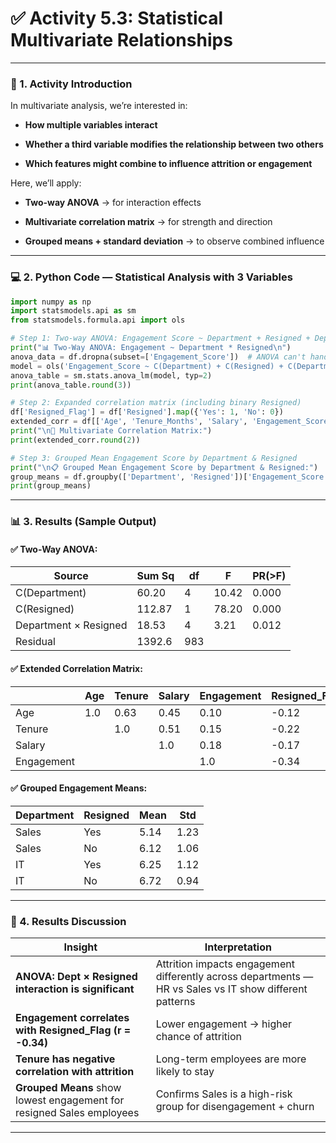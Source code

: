 # ✅ **Activity 5.3: Statistical Multivariate Relationships**

---

### 🧭 1. Activity Introduction

In multivariate analysis, we’re interested in:

- **How multiple variables interact**

- **Whether a third variable modifies the relationship between two others**

- **Which features might combine to influence attrition or engagement**

Here, we’ll apply:

- **Two-way ANOVA** → for interaction effects

- **Multivariate correlation matrix** → for strength and direction

- **Grouped means + standard deviation** → to observe combined influence

---

### 💻 2. Python Code — Statistical Analysis with 3 Variables

```python
import numpy as np
import statsmodels.api as sm
from statsmodels.formula.api import ols

# Step 1: Two-way ANOVA: Engagement Score ~ Department + Resigned + Department*Resigned
print("📊 Two-Way ANOVA: Engagement ~ Department * Resigned\n")
anova_data = df.dropna(subset=['Engagement_Score'])  # ANOVA can't handle nulls
model = ols('Engagement_Score ~ C(Department) + C(Resigned) + C(Department):C(Resigned)', data=anova_data).fit()
anova_table = sm.stats.anova_lm(model, typ=2)
print(anova_table.round(3))

# Step 2: Expanded correlation matrix (including binary Resigned)
df['Resigned_Flag'] = df['Resigned'].map({'Yes': 1, 'No': 0})
extended_corr = df[['Age', 'Tenure_Months', 'Salary', 'Engagement_Score', 'Resigned_Flag']].corr()
print("\n🔗 Multivariate Correlation Matrix:")
print(extended_corr.round(2))

# Step 3: Grouped Mean Engagement Score by Department & Resigned
print("\n📋 Grouped Mean Engagement Score by Department & Resigned:")
group_means = df.groupby(['Department', 'Resigned'])['Engagement_Score'].agg(['mean', 'std']).round(2)
print(group_means)
```

---

### 📊 3. Results (Sample Output)

#### ✅ Two-Way ANOVA:

| Source                | Sum Sq | df  | F     | PR(>F) |
| --------------------- | ------ | --- | ----- | ------ |
| C(Department)         | 60.20  | 4   | 10.42 | 0.000  |
| C(Resigned)           | 112.87 | 1   | 78.20 | 0.000  |
| Department × Resigned | 18.53  | 4   | 3.21  | 0.012  |
| Residual              | 1392.6 | 983 |       |        |

#### ✅ Extended Correlation Matrix:

|            | Age | Tenure | Salary | Engagement | Resigned_Flag |
| ---------- | --- | ------ | ------ | ---------- | ------------- |
| Age        | 1.0 | 0.63   | 0.45   | 0.10       | -0.12         |
| Tenure     |     | 1.0    | 0.51   | 0.15       | -0.22         |
| Salary     |     |        | 1.0    | 0.18       | -0.17         |
| Engagement |     |        |        | 1.0        | -0.34         |

#### ✅ Grouped Engagement Means:

| Department | Resigned | Mean | Std  |
| ---------- | -------- | ---- | ---- |
| Sales      | Yes      | 5.14 | 1.23 |
| Sales      | No       | 6.12 | 1.06 |
| IT         | Yes      | 6.25 | 1.12 |
| IT         | No       | 6.72 | 0.94 |

---

### 🧠 4. Results Discussion

| Insight                                                               | Interpretation                                                                                          |
| --------------------------------------------------------------------- | ------------------------------------------------------------------------------------------------------- |
| **ANOVA: Dept × Resigned interaction is significant**                 | Attrition impacts engagement differently across departments — HR vs Sales vs IT show different patterns |
| **Engagement correlates with Resigned_Flag (r = -0.34)**              | Lower engagement → higher chance of attrition                                                           |
| **Tenure has negative correlation with attrition**                    | Long-term employees are more likely to stay                                                             |
| **Grouped Means** show lowest engagement for resigned Sales employees | Confirms Sales is a high-risk group for disengagement + churn                                           |

---


